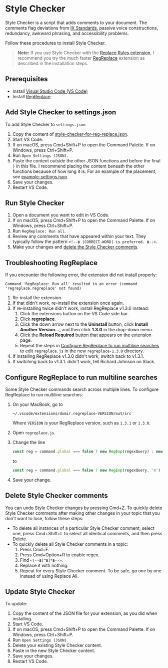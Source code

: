 # Style Checker

Style Checker is a script that adds comments to your document.
The comments flag deviations from
[IX Standards](https://confluence.eng.vmware.com/display/public/IXCS/IX+Content+Standards),
passive voice constructions, redundancy, awkward phrasing, and accessibility problems.

Follow these procedures to install Style Checker.

> **Note:** If you use Style Checker with the [Replace Rules extension](https://marketplace.visualstudio.com/items?itemName=bhughes339.replacerules),
> I recommend you try the much faster
> [RegReplace](https://marketplace.visualstudio.com/items?itemName=DomiR.regreplace) extension as
> described in the installation steps.

## <a id="prereqs"></a> Prerequisites

- Install [Visual Studio Code (VS Code)](https://code.visualstudio.com/download)
- Install [RegReplace](https://marketplace.visualstudio.com/items?itemName=DomiR.regreplace)

## <a id="add"></a> Add Style Checker to settings.json

To add Style Checker to `settings.json`:

1. Copy the content of [style-checker-for-reg-replace.json](style-checker-for-reg-replace.json).
2. Start VS Code.
3. If on macOS, press Cmd+Shift+P to open the Command Palette. If on Windows, press Ctrl+Shift+P.
4. Run `Open Settings (JSON)`.
5. Paste the content outside the other JSON functions and before the final `}` in this file.
   I recommend placing the content beneath the other functions because of how long it is.
   For an example of the placement, see [example-settings.json](example-settings.json).
6. Save your changes.
7. Restart VS Code.

## <a id="run"></a> Run Style Checker

1. Open a document you want to edit in VS Code.
1. If on macOS, press Cmd+Shift+P to open the Command Palette. If on Windows, press Ctrl+Shift+P.
1. Run `RegReplace: Run all`.
1. Review any comments that have appeared within your text.
   They typically follow the pattern `<!--฿ |CORRECT-WORD| is preferred. ฿-->`.
1. Make your changes and [delete the Style Checker comments](#delete).

## <a id="tshoot"></a> Troubleshooting RegReplace

If you encounter the following error, the extension did not install properly:

```text
Command 'RegReplace: Run all' resulted in an error (command 'regreplace.regreplace' not found)
```

1. Re-install the extension.
2. If that didn't work, re-install the extension once again.
3. If re-installing twice didn't work, install RegReplace v1.3.0 instead:
   1. Click the extensions button on the VS Code side bar.
   2. Click **regreplace**.
   3. Click the down arrow next to the **Uninstall** button, click **Install Another Version...**, and then click **1.3.0** in the drop-down menu.
   4. Click the **Reload Required** button that appears on the extension page.
   5. Repeat the steps in [Configure RegReplace to run multiline searches](#multiline) to edit `regreplace.js` in the new `regreplace-1.3.0` directory.
4. If installing RegReplace v1.3.0 didn't work, switch back to v1.3.1.
5. If switching back to v1.3.1. didn't work, tell Richard Johnson on Slack.

## <a id="multiline"></a> Configure RegReplace to run multiline searches

Some Style Checker commands search across multiple lines.
To configure RegReplace to run multiline searches:

1. On your MacBook, go to

   ```console
   ~/.vscode/extensions/domir.regreplace-VERSION/out/src
   ```

   Where `VERSION` is your RegReplace version, such as `1.3.1` or `1.3.0`.

2. Open `regreplace.js`.
3. Change the line

    ```js
    const reg = command.global === false ? new RegExp(regexQuery) : new RegExp(regexQuery, 'g');
    ```

    to

    ```js
    const reg = command.global === false ? new RegExp(regexQuery, 'm') : new RegExp(regexQuery, 'gm');
    ```

4. Save your change.

## <a id="delete"></a> Delete Style Checker comments

You can undo Style Checker changes by pressing Cmd+Z.
To quickly delete Style Checker comments after making other changes in your topic that you don't want
to lose, follow these steps:

- To delete all instances of a particular Style Checker comment, select one, press Cmd+Shift+L to
  select all identical comments, and then press Delete.
- To quickly delete all Style Checker comments in a topic:
   1. Press Cmd+F.
   2. Press Cmd+Option+R to enable regex.
   3. Find `<!--฿[^฿]*฿-->`.
   4. Replace it with nothing.
   5. Repeat for every Style Checker comment. To be safe, go one by one instead of using Replace All.

## <a id="update"></a> Update Style Checker

To update:

1. Copy the content of the JSON file for your extension, as you did when installing.
2. Start VS Code.
3. If on macOS, press Cmd+Shift+P to open the Command Palette. If on Windows, press Ctrl+Shift+P.
4. Run `Open Settings (JSON)`.
5. Delete your existing Style Checker content.
6. Paste in the new Style Checker content.
7. Save your changes.
8. Restart VS Code.

